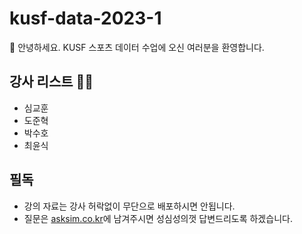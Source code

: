 # kusf-data-2023-1

👏 안녕하세요. KUSF 스포츠 데이터 수업에 오신 여러분을 환영합니다. 


## 강사 리스트 👨‍🏫
- 심교훈
- 도준혁 
- 박수호
- 최윤식

## 필독
- 강의 자료는 강사 허락없이 무단으로 배포하시면 안됩니다.
- 질문은 [asksim.co.kr](https://asksim.co.kr)에 남겨주시면 성심성의껏 답변드리도록 하겠습니다. 
